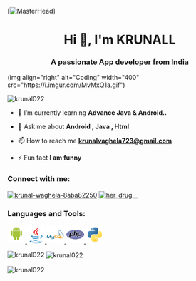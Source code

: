 [![MasterHead](https://1.bp.blogspot.com/-7A4WynwLsMw/XbBpCXG8fHI/AAAAAAAAMt4/uOa1bpLskYgrwGbllhSu2SDj_Mig8SXJQCLcBGAsYHQ/s1600/2000_600px.gif)]
<h1 align="center">Hi 👋, I'm KRUNALL</h1>
<h3 align="center">A passionate App developer from India</h3>
(img align="right" alt="Coding" width="400" src="https://i.imgur.com/MvMxQ1a.gif")

<p align="left"> <img src="https://www.bing.com/images/search?view=detailV2&ccid=zTf6ScmD&id=6D504FF33A0968CBE6409CD601A45BAB9573885D&thid=OIP.zTf6ScmDrJBd8AFv1bai7gHaFj&mediaurl=https%3a%2f%2fmedia1.tenor.com%2fimages%2fcd37fa49c983ac905df0016fd5b6a2ee%2ftenor.gif%3fitemid%3d13165216&exph=480&expw=640&q=animated+coding+gif&simid=608031502683415440&FORM=IRPRST&ck=E0967AD7F6ED5CE7DA7A1D0062A32F12&selectedIndex=35&ajaxhist=0&ajaxserp=0" alt="krunal022" /> </p>

- 🌱 I’m currently learning **Advance Java & Android..**

- 💬 Ask me about **Android , Java , Html**

- 📫 How to reach me **krunalvaghela723@gmail.com**

- ⚡ Fun fact **I am funny**

<h3 align="left">Connect with me:</h3>
<p align="left">
<a href="https://linkedin.com/in/krunal-waghela-8aba82250" target="blank"><img align="center" src="https://raw.githubusercontent.com/rahuldkjain/github-profile-readme-generator/master/src/images/icons/Social/linked-in-alt.svg" alt="krunal-waghela-8aba82250" height="30" width="40" /></a>
<a href="https://instagram.com/her_drug__" target="blank"><img align="center" src="https://raw.githubusercontent.com/rahuldkjain/github-profile-readme-generator/master/src/images/icons/Social/instagram.svg" alt="her_drug__" height="30" width="40" /></a>
</p>

<h3 align="left">Languages and Tools:</h3>
<p align="left"> <a href="https://developer.android.com" target="_blank" rel="noreferrer"> <img src="https://raw.githubusercontent.com/devicons/devicon/master/icons/android/android-original-wordmark.svg" alt="android" width="40" height="40"/> </a> <a href="https://www.java.com" target="_blank" rel="noreferrer"> <img src="https://raw.githubusercontent.com/devicons/devicon/master/icons/java/java-original.svg" alt="java" width="40" height="40"/> </a> <a href="https://www.mysql.com/" target="_blank" rel="noreferrer"> <img src="https://raw.githubusercontent.com/devicons/devicon/master/icons/mysql/mysql-original-wordmark.svg" alt="mysql" width="40" height="40"/> </a> <a href="https://www.php.net" target="_blank" rel="noreferrer"> <img src="https://raw.githubusercontent.com/devicons/devicon/master/icons/php/php-original.svg" alt="php" width="40" height="40"/> </a> <a href="https://www.python.org" target="_blank" rel="noreferrer"> <img src="https://raw.githubusercontent.com/devicons/devicon/master/icons/python/python-original.svg" alt="python" width="40" height="40"/> </a> </p>

<p><img align="left" src="https://github-readme-stats.vercel.app/api/top-langs?username=krunal022&show_icons=true&locale=en&layout=compact" alt="krunal022" /></p>

<p>&nbsp;<img align="center" src="https://github-readme-stats.vercel.app/api?username=krunal022&show_icons=true&locale=en" alt="krunal022" /></p>

<p><img align="center" src="https://github-readme-streak-stats.herokuapp.com/?user=krunal022&" alt="krunal022" /></p>
